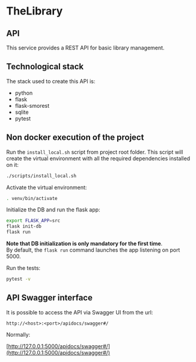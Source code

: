 # TheLibrary

## API

This service provides a REST API for basic library management.

## Technological stack

The stack used to create this API is:
* python
* flask
* flask-smorest
* sqlite
* pytest

## Non docker execution of the project

Run the `install_local.sh` script from project root folder. This script will create the virtual environment with
all the required dependencies installed on it:
```bash
./scripts/install_local.sh
```

Activate the virtual environment:
```bash
. venv/bin/activate
```

Initialize the DB and run the flask app:

```bash
export FLASK_APP=src
flask init-db
flask run
```
**Note that DB initialization is only mandatory for the first time**.\
By default, the `flask run` command launches the app listening on port 5000.

Run the tests:
```bash
pytest -v
```

## API Swagger interface

It is possible to access the API via Swagger UI from the url:
```
http://<host>:<port>/apidocs/swagger#/
```

Normally:

[http://127.0.0.1:5000/apidocs/swagger#/](http://127.0.0.1:5000/apidocs/swagger#/)

